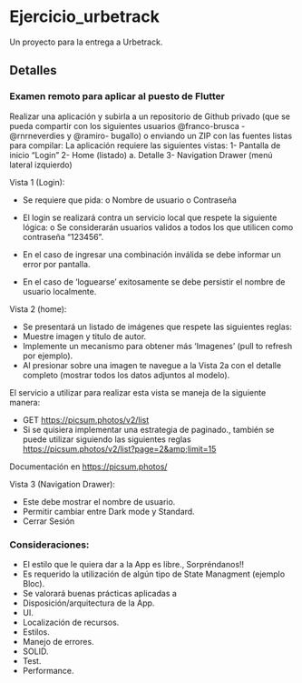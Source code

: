 # Ejercicio_urbetrack

Un proyecto para la entrega a Urbetrack.

## Detalles

### Examen remoto para aplicar al puesto de Flutter

Realizar una aplicación y subirla a un repositorio de Github privado (que se pueda
compartir con los siguientes usuarios @franco-brusca - @rnrneverdies y @ramiro-
bugallo) o enviando un ZIP con las fuentes listas para compilar:
La aplicación requiere las siguientes vistas:
1- Pantalla de inicio “Login”
2- Home (listado)
a. Detalle
3- Navigation Drawer (menú lateral izquierdo)

Vista 1 (Login):
- Se requiere que pida:
o Nombre de usuario
o Contraseña
- El login se realizará contra un servicio local que respete la siguiente lógica:
o Se considerarán usuarios validos a todos los que utilicen como
contraseña “123456”.

- En el caso de ingresar una combinación inválida se debe informar un error por
pantalla.
- En el caso de ‘loguearse’ exitosamente se debe persistir el nombre de usuario
localmente.

Vista 2 (home):
- Se presentará un listado de imágenes que respete las siguientes reglas:
- Muestre imagen y titulo de autor.
- Implemente un mecanismo para obtener más ‘Imagenes’ (pull to
refresh por ejemplo).
- Al presionar sobre una imagen te navegue a la Vista 2a con el detalle
completo (mostrar todos los datos adjuntos al modelo).

El servicio a utilizar para realizar esta vista se maneja de la siguiente manera:
- GET https://picsum.photos/v2/list
- Si se quisiera implementar una estrategia de paginado., también se puede
utilizar siguiendo las siguientes reglas
https://picsum.photos/v2/list?page=2&amp;limit=15

Documentación en https://picsum.photos/

Vista 3 (Navigation Drawer):
- Este debe mostrar el nombre de usuario.
- Permitir cambiar entre Dark mode y Standard.
- Cerrar Sesión

### Consideraciones:
- El estilo que le quiera dar a la App es libre., Sorpréndanos!!
- Es requerido la utilización de algún tipo de State Managment (ejemplo Bloc).
- Se valorará buenas prácticas aplicadas a
- Disposición/arquitectura de la App.
- UI.
- Localización de recursos.
- Estilos.
- Manejo de errores.
- SOLID.
- Test.
- Performance.
